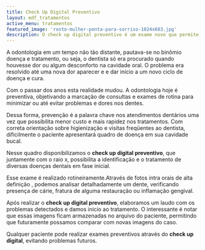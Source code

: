 ```yaml
---
title: Check Up Digital Preventivo
layout: mdf_tratamentos
active_menu: tratamentos
featured_image: 'rosto-mulher-ponta-para-sorriso-1024x683.jpg'
description: O check up digital preventivo é um exame novo que permite a visualização de problemas dentários com o uso de câmeras de alta definição. Tire suas dúvidas.
---
```


A odontologia em um tempo não tão distante, pautava-se no binômio doença e tratamento, ou seja, o dentista só era procurado quando houvesse dor ou algum desconforto na cavidade oral. O problema era resolvido até uma nova dor aparecer e e dar início a um novo ciclo de doença e cura.

Com o passar dos anos esta realidade mudou. A odontologia hoje é preventiva, objetivando a marcação de consultas e exames de rotina para minimizar ou até evitar problemas e dores nos dentes.

Dessa forma, prevenção é a palavra chave nos atendimentos dentários uma vez que possibilita menor custo e mais rapidez nos tratamentos. Com correta orientação sobre higienização e visitas freqüentes ao dentista, dificilmente o paciente apresentará quadro de doença em sua cavidade bucal.

Nesse quadro disponibilizamos o **check up digital preventivo**, que juntamente com o raio x, possibilita a identificação e o tratamento de diversas doenças dentais em fase inicial.

Esse exame é realizado rotineiramente.Através de fotos intra orais de alta definição , podemos analisar detalhadamente um dente, verificando presença de cárie, fratura de alguma restauração ou inflamação gengival.

Após realizar o **check up digital preventivo**, elaboramos um laudo com os problemas detectados e damos inicio ao tratamento. O interessante é notar que essas imagens ficam armazenadas no arquivo do paciente, permitindo que futuramente possamos comparar com novas imagens do caso.

Qualquer paciente pode realizar exames preventivos através do **check up digital**, evitando problemas futuros.